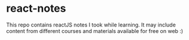 # react-notes
This repo contains reactJS notes I took while learning. It may include content from different courses and materials available for free on web :)
